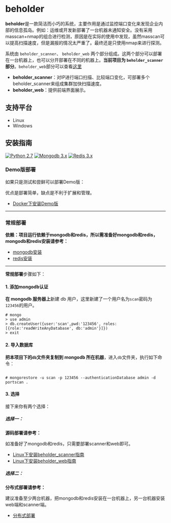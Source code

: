 # beholder 

**beholder**是一款简洁而小巧的系统，主要作用是通过监控端口变化来发现企业内部的信息孤岛。例如：运维或开发新部署了一台机器未通知安全。没有采用masscan+nmap的组合进行检测，原因是在实际的使用中发现，虽然masscan可以提高扫描速度，但是漏报的情况太严重了。最终还是只使用nmap来进行探测。

系统由 `beholder_scanner`、 `beholder_web`  两个部分组成。这两个部分可以部署在一台机器上，也可以分开部署在不同的机器上。**当前项目为 `beholder_scanner`部分**。`beholder_web`部分可以查看[这里](https://github.com/zj1244/beholder_web)

* **beholder_scanner**：对IP进行端口扫描、比较端口变化，可部署多个beholder_scanner来组成集群加快扫描速度。
* **beholder_web**：提供前端界面展示。

## 支持平台

* Linux
* Windows

## 安装指南

[![Python 2.7](https://img.shields.io/badge/python-2.7-yellow.svg)](https://www.python.org/) 
[![Mongodb 3.x](https://img.shields.io/badge/mongodb-3.x-red.svg)](https://www.mongodb.com/download-center?jmp=nav)
[![Redis 3.x](https://img.shields.io/badge/redis-3.x-green)](https://redis.io/)

### Demo版部署

如果只是测试和尝鲜可以部署Demo版：

优点是部署简单，缺点是不利于扩展和管理。

* [Docker下安装Demo版](docs/docker_demo.md)

***

### 常规部署

**依赖：项目运行依赖于mongodb和redis，所以需准备好mongodb和redis，mongodb和redis安装请参考：**

* [mongodb安装](./docs/mongodb.md)
* [redis安装](./docs/redis.md)

***

**常规部署**步骤如下：


#### 1. 添加mongodb认证

**在 mongodb 服务器上**新建 db 用户，这里新建了一个用户名为`scan`密码为`123456`的用户。

```
# mongo
> use admin
> db.createUser({user:'scan',pwd:'123456', roles:[{role:'readWriteAnyDatabase', db:'admin'}]})
> exit
```

#### 2. 导入数据库

**把本项目下的`db`文件夹复制到 mongodb 所在机器**，进入`db`文件夹，执行如下命令：

```

# mongorestore -u scan -p 123456 --authenticationDatabase admin -d portscan .
```

#### 3. 选择

接下来你有两个选择：

##### 选择一：

**源码部署请参考：**

如准备好了mongodb和redis，只需要部署scanner和web即可。

* [Linux下安装beholder_scanner指南](./docs/linux_scanner.md)
* [Linux下安装beholder_web指南](https://github.com/zj1244/beholder_web/blob/master/docs/linux_web.md)

##### 选择二：

**分布式部署请参考：**

建议准备至少两台机器，把mongodb和redis安装在一台机器上，另一台机器安装web端和scanner端。

* [分布式部署](./docs/distributed.md)